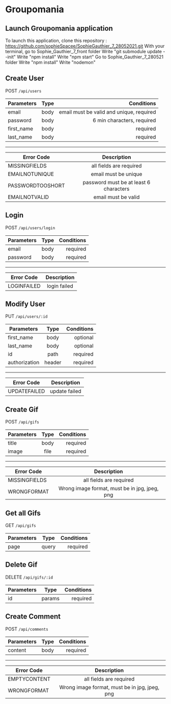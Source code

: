 # Groupomania

## Launch Groupomania application

To launch this application, clone this repository : https://github.com/sophieSpacee/SophieGauthier_7_28052021.git
With your terminal, go to Sophie_Gauthier_7_front folder 
Write "git submodule update --init"
Write "npm install"
Write "npm start"
Go to Sophie_Gauthier_7_280521 folder
Write "npm install"
Write "nodemon"

## Create User

POST ```/api/users```

| Parameters   | Type |     Conditions  |    
|----------|:-------------:| ----: |
| email | body |email must be valid and unique, required| 
| password |  body |  6 min characters, required  |  
| first_name | body |required | 
| last_name | body |required | 

---

| Error Code  |      Description  |    
|----------|:-------------:|
| MISSINGFIELDS | all fields are required| 
| EMAILNOTUNIQUE |    email must be unique  |  
| PASSWORDTOOSHORT | password must be at least 6 characters | 
| EMAILNOTVALID | email must be valid | 

## Login 

POST ```/api/users/login```

| Parameters   | Type |     Conditions  |    
|----------|:-------------:| ----: |
| email | body |required| 
| password |  body |  required  |  


---

| Error Code  |      Description  |    
|----------|:-------------:|
| LOGINFAILED |login failed| 

## Modify User 

PUT ```/api/users/:id```

| Parameters   | Type |     Conditions  |    
|----------|:-------------:| ----: |
| first_name | body | optional | 
| last_name | body |optional  | 
| id | path |required  | 
| authorization | header |required  | 

---

| Error Code  |      Description  |    
|----------|:-------------:|
| UPDATEFAILED |update failed| 


## Create Gif

POST ```/api/gifs```

| Parameters   | Type |     Conditions  |    
|----------|:-------------:| ----: |
| title | body | required| 
| image |  file |  required  |  


---

| Error Code  |      Description  |    
|----------|:-------------:|
| MISSINGFIELDS | all fields are required| 
| WRONGFORMAT |    Wrong image format, must be in jpg, jpeg, png  |  


## Get all Gifs 

GET ```/api/gifs```

| Parameters   | Type |     Conditions  |    
|----------|:-------------:| ----: |
| page | query |required| 




## Delete Gif 

DELETE ```/api/gifs/:id```

| Parameters   | Type |     Conditions  |    
|----------|:-------------:| ----: |
| id | params | required | 


## Create Comment

POST ```/api/comments```

| Parameters   | Type |     Conditions  |    
|----------|:-------------:| ----: |
| content | body | required| 



---

| Error Code  |      Description  |    
|----------|:-------------:|
| EMPTYCONTENT | all fields are required| 
| WRONGFORMAT |    Wrong image format, must be in jpg, jpeg, png  |  
